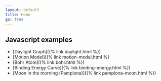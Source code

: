 ```yaml
---
layout: default
title: Home
go: true
---
```

## Javascript examples
* [Daylight Graph]({% link daylight.html %})
* [Motion Model]({% link motion-model.html %}
* [Bohr Atom]({% link bohr.html %})
* [Binding Energy Curve]({% link binding-energy.html %})
* [Moon in the morning (Pamplona)]({% link pamplona-moon.html %})
